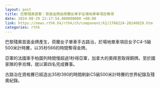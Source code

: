 ```yaml
---
layout: post
title: 巴黎殘奧直擊｜首面金牌由荷蘭女車手在場地單車項目奪得
date: 2024-08-29 22:17:54.000000000 +08:00
link: https://news.rthk.hk/rthk/ch/component/k2/1768224-20240829.htm
categories: rthk
---
```


巴黎殘奧首面金牌產生，荷蘭女子單車手古路治，於場地單車項目女子C4-5級500米計時賽，以35秒566的時間奪得金牌。

亞軍的法國車手柏圖列時間慢超過1秒得亞軍，加拿大的奧拜恩取得銅牌。至於國家隊的李肖輝，就以第四名完成賽事。

古路治在資格賽已經造出35秒390的時間刷新C5級500米計時賽的世界紀錄及殘奧紀錄。
